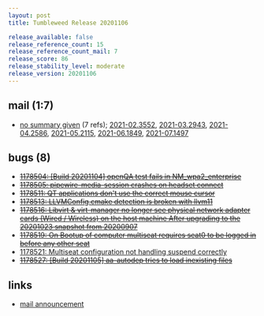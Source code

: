 ```yaml
---
layout: post
title: Tumbleweed Release 20201106

release_available: false
release_reference_count: 15
release_reference_count_mail: 7
release_score: 86
release_stability_level: moderate
release_version: 20201106
---
```


## mail (1:7)

- [no summary given](https://lists.opensuse.org/archives/list/factory@lists.opensuse.org/thread/4ATAQWTXA3YNOBXEOXXURXJWZM2DCMGC) (7 refs); [2021-02.3552](https://lists.opensuse.org/archives/list/factory@lists.opensuse.org/thread/4ATAQWTXA3YNOBXEOXXURXJWZM2DCMGC), [2021-03.2943](https://lists.opensuse.org/archives/list/factory@lists.opensuse.org/thread/4ATAQWTXA3YNOBXEOXXURXJWZM2DCMGC), [2021-04.2586](https://lists.opensuse.org/archives/list/factory@lists.opensuse.org/thread/4ATAQWTXA3YNOBXEOXXURXJWZM2DCMGC), [2021-05.2115](https://lists.opensuse.org/archives/list/factory@lists.opensuse.org/thread/4ATAQWTXA3YNOBXEOXXURXJWZM2DCMGC), [2021-06.1849](https://lists.opensuse.org/archives/list/factory@lists.opensuse.org/thread/4ATAQWTXA3YNOBXEOXXURXJWZM2DCMGC), [2021-07.1497](https://lists.opensuse.org/archives/list/factory@lists.opensuse.org/thread/4ATAQWTXA3YNOBXEOXXURXJWZM2DCMGC)

## bugs (8)

<!--more-->

- ~~[1178504: \[Build 20201104\] openQA test fails in NM_wpa2_enterprise](https://bugzilla.opensuse.org/show_bug.cgi?id=1178504)~~
- ~~[1178505: pipewire-media-session crashes on headset connect](https://bugzilla.opensuse.org/show_bug.cgi?id=1178505)~~
- ~~[1178511: QT applications don't use the correct mouse cursor](https://bugzilla.opensuse.org/show_bug.cgi?id=1178511)~~
- ~~[1178513: LLVMConfig.cmake detection is broken with llvm11](https://bugzilla.opensuse.org/show_bug.cgi?id=1178513)~~
- ~~[1178516: Libvirt & virt-manager no longer see physical network adapter cards (Wired / Wireless) on the host machine After upgrading to the 20201023 snapshot from 20200907](https://bugzilla.opensuse.org/show_bug.cgi?id=1178516)~~
- ~~[1178519: On Bootup of computer multiseat requires seat0 to be logged in before any other seat](https://bugzilla.opensuse.org/show_bug.cgi?id=1178519)~~
- [1178521: Multiseat configuration not handling suspend correctly](https://bugzilla.opensuse.org/show_bug.cgi?id=1178521)
- ~~[1178527: \[Build 20201105\] aa-autodep tries to load inexisting files](https://bugzilla.opensuse.org/show_bug.cgi?id=1178527)~~



## links

- [mail announcement](https://lists.opensuse.org/archives/list/factory@lists.opensuse.org/thread/4ATAQWTXA3YNOBXEOXXURXJWZM2DCMGC)
